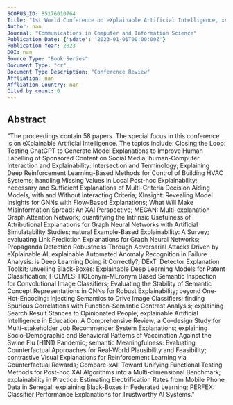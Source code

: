 ```yaml
---
SCOPUS_ID: 85176010764
Title: "1st World Conference on eXplainable Artificial Intelligence, xAI 2023"
Author: nan
Journal: "Communications in Computer and Information Science"
Publication Date: {'$date': '2023-01-01T00:00:00Z'}
Publication Year: 2023
DOI: nan
Source Type: "Book Series"
Document Type: "cr"
Document Type Description: "Conference Review"
Affliation: nan
Affliation Country: nan
Cited by count: 0
---
```


## Abstract
"The proceedings contain 58 papers. The special focus in this conference is on eXplainable Artificial Intelligence. The topics include: Closing the Loop: Testing ChatGPT to Generate Model Explanations to Improve Human Labelling of Sponsored Content on Social Media; human-Computer Interaction and Explainability: Intersection and Terminology; Explaining Deep Reinforcement Learning-Based Methods for Control of Building HVAC Systems; handling Missing Values in Local Post-hoc Explainability; necessary and Sufficient Explanations of Multi-Criteria Decision Aiding Models, with and Without Interacting Criteria; XInsight: Revealing Model Insights for GNNs with Flow-Based Explanations; What Will Make Misinformation Spread: An XAI Perspective; MEGAN: Multi-explanation Graph Attention Network; quantifying the Intrinsic Usefulness of Attributional Explanations for Graph Neural Networks with Artificial Simulatability Studies; natural Example-Based Explainability: A Survey; evaluating Link Prediction Explanations for Graph Neural Networks; Propaganda Detection Robustness Through Adversarial Attacks Driven by eXplainable AI; explainable Automated Anomaly Recognition in Failure Analysis: is Deep Learning Doing it Correctly?; DExT: Detector Explanation Toolkit; unveiling Black-Boxes: Explainable Deep Learning Models for Patent Classification; HOLMES: HOLonym-MEronym Based Semantic Inspection for Convolutional Image Classifiers; Evaluating the Stability of Semantic Concept Representations in CNNs for Robust Explainability; beyond One-Hot-Encoding: Injecting Semantics to Drive Image Classifiers; finding Spurious Correlations with Function-Semantic Contrast Analysis; explaining Search Result Stances to Opinionated People; explainable Artificial Intelligence in Education: A Comprehensive Review; a Co-design Study for Multi-stakeholder Job Recommender System Explanations; explaining Socio-Demographic and Behavioral Patterns of Vaccination Against the Swine Flu (H1N1) Pandemic; semantic Meaningfulness: Evaluating Counterfactual Approaches for Real-World Plausibility and Feasibility; contrastive Visual Explanations for Reinforcement Learning via Counterfactual Rewards; Compare-xAI: Toward Unifying Functional Testing Methods for Post-hoc XAI Algorithms into a Multi-dimensional Benchmark; explainability in Practice: Estimating Electrification Rates from Mobile Phone Data in Senegal; explaining Black-Boxes in Federated Learning; PERFEX: Classifier Performance Explanations for Trustworthy AI Systems."
